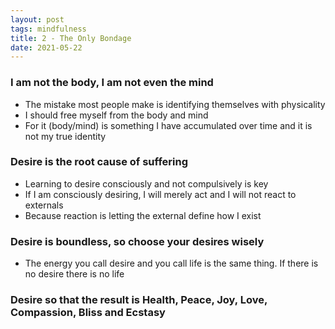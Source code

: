 ```yaml
---
layout: post
tags: mindfulness
title: 2 - The Only Bondage
date: 2021-05-22
---
```


### I am not the body, I am not even the mind

- The mistake most people make is identifying themselves with physicality
- I should free myself from the body and mind
- For it (body/mind) is something I have accumulated over time and it is not my true identity

### Desire is the root cause of suffering

- Learning to desire consciously and not compulsively is key
- If I am consciously desiring, I will merely act and I will not react to externals
- Because reaction is letting the external define how I exist

### Desire is boundless, so choose your desires wisely

- The energy you call desire and you call life is the same thing. If there is no desire there is no life

### Desire so that the result is Health, Peace, Joy, Love, Compassion, Bliss and Ecstasy

